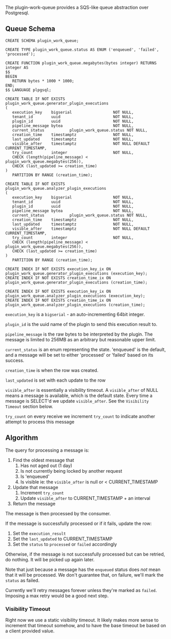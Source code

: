 The plugin-work-queue provides a SQS-like queue abstraction over Postgresql.

## Queue Schema
```postgresql
CREATE SCHEMA plugin_work_queue;

CREATE TYPE plugin_work_queue.status AS ENUM ('enqueued', 'failed', 'processed');

CREATE FUNCTION plugin_work_queue.megabytes(bytes integer) RETURNS integer AS
$$
BEGIN
   RETURN bytes * 1000 * 1000;
END;
$$ LANGUAGE plpgsql;

CREATE TABLE IF NOT EXISTS plugin_work_queue.generator_plugin_executions
(
   execution_key    bigserial                  NOT NULL,
   tenant_id        uuid                       NOT NULL,
   plugin_id        uuid                       NOT NULL,
   pipeline_message bytea                      NOT NULL,
   current_status           plugin_work_queue.status NOT NULL,
   creation_time    timestamptz                NOT NULL,
   last_updated     timestamptz                NOT NULL,
   visible_after    timestamptz                NOT NULL DEFAULT CURRENT_TIMESTAMP,
   try_count        integer                    NOT NULL,
   CHECK (length(pipeline_message) < plugin_work_queue.megabytes(256)),
   CHECK (last_updated >= creation_time)
)
   PARTITION BY RANGE (creation_time);

CREATE TABLE IF NOT EXISTS plugin_work_queue.analyzer_plugin_executions
(
   execution_key    bigserial                  NOT NULL,
   tenant_id        uuid                       NOT NULL,
   plugin_id        uuid                       NOT NULL,
   pipeline_message bytea                      NOT NULL,
   current_status           plugin_work_queue.status NOT NULL,
   creation_time    timestamptz                NOT NULL,
   last_updated     timestamptz                NOT NULL,
   visible_after    timestamptz                NOT NULL DEFAULT CURRENT_TIMESTAMP,
   try_count        integer                    NOT NULL,
   CHECK (length(pipeline_message) < plugin_work_queue.megabytes(256)),
   CHECK (last_updated >= creation_time)
)
   PARTITION BY RANGE (creation_time);

CREATE INDEX IF NOT EXISTS execution_key_ix ON plugin_work_queue.generator_plugin_executions (execution_key);
CREATE INDEX IF NOT EXISTS creation_time_ix ON plugin_work_queue.generator_plugin_executions (creation_time);

CREATE INDEX IF NOT EXISTS execution_key_ix ON plugin_work_queue.analyzer_plugin_executions (execution_key);
CREATE INDEX IF NOT EXISTS creation_time_ix ON plugin_work_queue.analyzer_plugin_executions (creation_time);
```

`execution_key` is a `bigserial` - an auto-incrementing 64bit integer.

`plugin_id` is the uuid name of the plugin to send this execution result to.

`pipeline_message` is the raw bytes to be interpreted by the plugin. The message is limited to 256MB as an arbitrary but
reasonable upper limit.

`current_status` is an enum representing the state. 'enqueued' is the default, and a message will be set to either 'processed' or 'failed' based on its success.

`creation_time` is when the row was created.

`last_updated` is set with each update to the row

`visible_after` is essentially a visibility timeout. A `visible_after` of NULL means a message is available, which
is the default state. Every time a message is SELECT'd we update `visible_after`. See the `Visibility Timeout` section
below.

`try_count` on every receive we increment `try_count` to indicate another attempt to process this message


## Algorithm
The query for processing a message is:

1. Find the oldest message that
    1. Has not aged out (1 day)
    2. Is not currently being locked by another request
    3. Is 'enqueued'
    4. Is visible ie: the `visible_after` is null or < CURRENT_TIMESTAMP
2. Update that message
    1. Increment `try_count`
    2. Update `visible_after` to CURRENT_TIMESTAMP + an interval
3. Return the message

The message is then processed by the consumer.

If the message is successfully processed or if it fails, update the row:
1. Set the `execution_result`
2. Set the `last_updated` to CURRENT_TIMESTAMP
3. Set the `status` to `processed` or `failed` accordingly

Otherwise, if the message is not successfully processed but can be retried,
do nothing. It will be picked up again later.

Note that just because a message has the `enqueued` status does *not* mean that it will be processed. We don't
guarantee that, on failure, we'll mark the `status` as failed.

Currently we'll retry messages forever unless they're marked as `failed`. Imposing a max retry would be a good
next step.

### Visibility Timeout
Right now we use a static visibility timeout. It likely makes more sense to increment that timeout somehow,
and to have the base timeout be based on a client provided value.